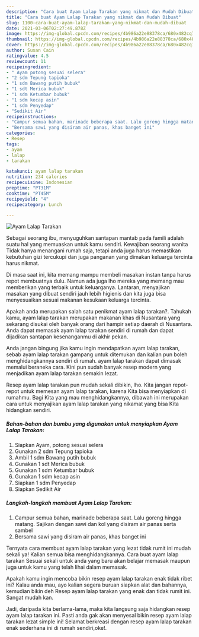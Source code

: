 ```yaml
---
description: "Cara buat Ayam Lalap Tarakan yang nikmat dan Mudah Dibuat"
title: "Cara buat Ayam Lalap Tarakan yang nikmat dan Mudah Dibuat"
slug: 1100-cara-buat-ayam-lalap-tarakan-yang-nikmat-dan-mudah-dibuat
date: 2021-03-06T02:27:49.878Z
image: https://img-global.cpcdn.com/recipes/4b986a22e88378ca/680x482cq70/ayam-lalap-tarakan-foto-resep-utama.jpg
thumbnail: https://img-global.cpcdn.com/recipes/4b986a22e88378ca/680x482cq70/ayam-lalap-tarakan-foto-resep-utama.jpg
cover: https://img-global.cpcdn.com/recipes/4b986a22e88378ca/680x482cq70/ayam-lalap-tarakan-foto-resep-utama.jpg
author: Susan Cain
ratingvalue: 4.5
reviewcount: 11
recipeingredient:
- " Ayam potong sesuai selera"
- "2 sdm Tepung tapioka"
- "1 sdm Bawang putih bubuk"
- "1 sdt Merica bubuk"
- "1 sdm Ketumbar bubuk"
- "1 sdm kecap asin"
- "1 sdm Penyedap"
- "Sedikit Air"
recipeinstructions:
- "Campur semua bahan, marinade beberapa saat. Lalu goreng hingga matang. Sajikan dengan sawi dan kol yang disiram air panas serta sambel"
- "Bersama sawi yang disiram air panas, khas banget ini"
categories:
- Resep
tags:
- ayam
- lalap
- tarakan

katakunci: ayam lalap tarakan 
nutrition: 234 calories
recipecuisine: Indonesian
preptime: "PT31M"
cooktime: "PT45M"
recipeyield: "4"
recipecategory: Lunch

---
```



![Ayam Lalap Tarakan](https://img-global.cpcdn.com/recipes/4b986a22e88378ca/680x482cq70/ayam-lalap-tarakan-foto-resep-utama.jpg)

Sebagai seorang ibu, menyuguhkan santapan mantab pada famili adalah suatu hal yang memuaskan untuk kamu sendiri. Kewajiban seorang  wanita Tidak hanya menangani rumah saja, tetapi anda juga harus memastikan kebutuhan gizi tercukupi dan juga panganan yang dimakan keluarga tercinta harus nikmat.

Di masa  saat ini, kita memang mampu membeli masakan instan tanpa harus repot membuatnya dulu. Namun ada juga lho mereka yang memang mau memberikan yang terbaik untuk keluarganya. Lantaran, menyajikan masakan yang dibuat sendiri jauh lebih higienis dan kita juga bisa menyesuaikan sesuai makanan kesukaan keluarga tercinta. 



Apakah anda merupakan salah satu penikmat ayam lalap tarakan?. Tahukah kamu, ayam lalap tarakan merupakan makanan khas di Nusantara yang sekarang disukai oleh banyak orang dari hampir setiap daerah di Nusantara. Anda dapat memasak ayam lalap tarakan sendiri di rumah dan dapat dijadikan santapan kesenanganmu di akhir pekan.

Anda jangan bingung jika kamu ingin mendapatkan ayam lalap tarakan, sebab ayam lalap tarakan gampang untuk ditemukan dan kalian pun boleh menghidangkannya sendiri di rumah. ayam lalap tarakan dapat dimasak memalui beraneka cara. Kini pun sudah banyak resep modern yang menjadikan ayam lalap tarakan semakin lezat.

Resep ayam lalap tarakan pun mudah sekali dibikin, lho. Kita jangan repot-repot untuk memesan ayam lalap tarakan, karena Kita bisa menyiapkan di rumahmu. Bagi Kita yang mau menghidangkannya, dibawah ini merupakan cara untuk menyajikan ayam lalap tarakan yang nikamat yang bisa Kita hidangkan sendiri.

<!--inarticleads1-->

##### Bahan-bahan dan bumbu yang digunakan untuk menyiapkan Ayam Lalap Tarakan:

1. Siapkan  Ayam, potong sesuai selera
1. Gunakan 2 sdm Tepung tapioka
1. Ambil 1 sdm Bawang putih bubuk
1. Gunakan 1 sdt Merica bubuk
1. Gunakan 1 sdm Ketumbar bubuk
1. Gunakan 1 sdm kecap asin
1. Siapkan 1 sdm Penyedap
1. Siapkan Sedikit Air




<!--inarticleads2-->

##### Langkah-langkah membuat Ayam Lalap Tarakan:

1. Campur semua bahan, marinade beberapa saat. Lalu goreng hingga matang. Sajikan dengan sawi dan kol yang disiram air panas serta sambel
1. Bersama sawi yang disiram air panas, khas banget ini




Ternyata cara membuat ayam lalap tarakan yang lezat tidak rumit ini mudah sekali ya! Kalian semua bisa menghidangkannya. Cara buat ayam lalap tarakan Sesuai sekali untuk anda yang baru akan belajar memasak maupun juga untuk kamu yang telah lihai dalam memasak.

Apakah kamu ingin mencoba bikin resep ayam lalap tarakan enak tidak ribet ini? Kalau anda mau, ayo kalian segera buruan siapkan alat dan bahannya, kemudian bikin deh Resep ayam lalap tarakan yang enak dan tidak rumit ini. Sangat mudah kan. 

Jadi, daripada kita berlama-lama, maka kita langsung saja hidangkan resep ayam lalap tarakan ini. Pasti anda gak akan menyesal bikin resep ayam lalap tarakan lezat simple ini! Selamat berkreasi dengan resep ayam lalap tarakan enak sederhana ini di rumah sendiri,oke!.

